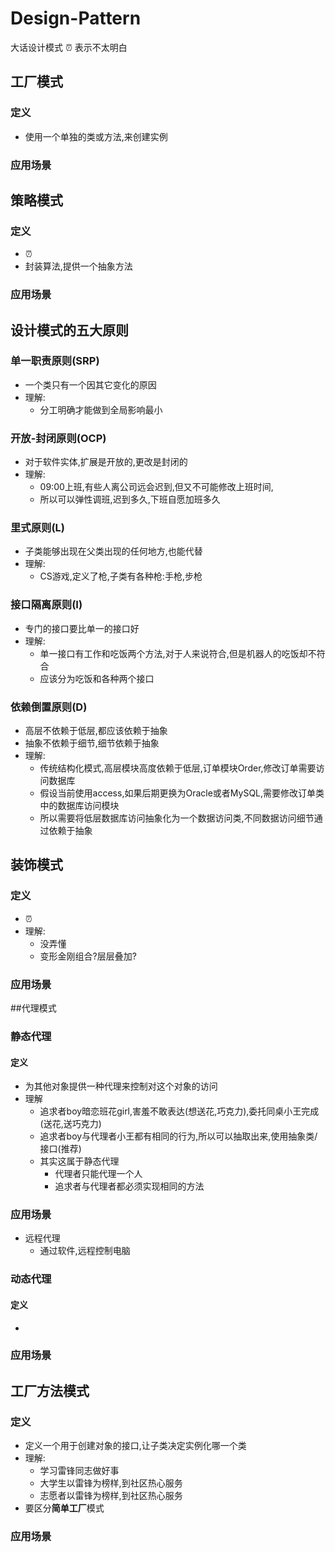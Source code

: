 # Design-Pattern
大话设计模式
:alarm_clock: 表示不太明白
## 工厂模式
### 定义
+ 使用一个单独的类或方法,来创建实例
### 应用场景

## 策略模式
### 定义 
+ :alarm_clock:
+ 封装算法,提供一个抽象方法
### 应用场景

## 设计模式的五大原则
### 单一职责原则(SRP)
+ 一个类只有一个因其它变化的原因
+ 理解:
  + 分工明确才能做到全局影响最小
### 开放-封闭原则(OCP)
+ 对于软件实体,扩展是开放的,更改是封闭的
+ 理解:
  + 09:00上班,有些人离公司远会迟到,但又不可能修改上班时间,
  + 所以可以弹性调班,迟到多久,下班自愿加班多久
### 里式原则(L)
+ 子类能够出现在父类出现的任何地方,也能代替
+ 理解: 
  + CS游戏,定义了枪,子类有各种枪:手枪,步枪
### 接口隔离原则(I)
+ 专门的接口要比单一的接口好
+ 理解: 
  + 单一接口有工作和吃饭两个方法,对于人来说符合,但是机器人的吃饭却不符合
  + 应该分为吃饭和各种两个接口
### 依赖倒置原则(D)
+ 高层不依赖于低层,都应该依赖于抽象
+ 抽象不依赖于细节,细节依赖于抽象
+ 理解:
  + 传统结构化模式,高层模块高度依赖于低层,订单模块Order,修改订单需要访问数据库
  + 假设当前使用access,如果后期更换为Oracle或者MySQL,需要修改订单类中的数据库访问模块
  + 所以需要将低层数据库访问抽象化为一个数据访问类,不同数据访问细节通过依赖于抽象

## 装饰模式
### 定义
+ :alarm_clock:
+ 理解:
  + 没弄懂
  + 变形金刚组合?层层叠加?
### 应用场景

##代理模式
### 静态代理
#### 定义
+ 为其他对象提供一种代理来控制对这个对象的访问
+ 理解
  + 追求者boy暗恋班花girl,害羞不敢表达(想送花,巧克力),委托同桌小王完成(送花,送巧克力)
  + 追求者boy与代理者小王都有相同的行为,所以可以抽取出来,使用抽象类/接口(推荐)
  + 其实这属于静态代理
    + 代理者只能代理一个人
    + 追求者与代理者都必须实现相同的方法
### 应用场景
+ 远程代理
  + 通过软件,远程控制电脑

### 动态代理
#### 定义
+ 
### 应用场景

## 工厂方法模式
### 定义
+ 定义一个用于创建对象的接口,让子类决定实例化哪一个类
+ 理解:
  + 学习雷锋同志做好事
  + 大学生以雷锋为榜样,到社区热心服务
  + 志愿者以雷锋为榜样,到社区热心服务
 + 要区分**简单工厂**模式
### 应用场景
